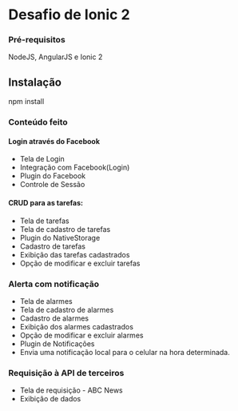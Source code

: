 # Desafio de Ionic 2

### Pré-requisitos

NodeJS, AngularJS e Ionic 2

## Instalação

npm install


### Conteúdo feito

#### Login através do Facebook

- Tela de Login
- Integração com Facebook(Login)
- Plugin do Facebook
- Controle de Sessão 


#### CRUD para as tarefas:

- Tela de tarefas
- Tela de cadastro de tarefas
- Plugin do NativeStorage 
- Cadastro de tarefas
- Exibição das tarefas cadastrados
- Opção de modificar e excluir tarefas

### Alerta com notificação

- Tela de alarmes
- Tela de cadastro de alarmes
- Cadastro de alarmes
- Exibição dos alarmes cadastrados
- Opção de modificar e excluir alarmes
- Plugin de Notificações
- Envia uma notificação local para o celular na hora determinada.

### Requisição à API de terceiros 
- Tela de requisição - ABC News
- Exibição de dados 
